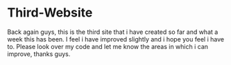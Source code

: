 # Third-Website
Back again guys, this is the third site that i have created so far and what a week this has been. I feel i have improved slightly and i hope you feel i have to. Please look over my code and let me know the areas in which i can improve, thanks guys.
